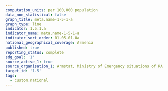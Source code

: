 ```yaml
---
computation_units: per 100,000 population
data_non_statistical: false
graph_title: meta.name-1-5-1-a
graph_type: line
indicator: 1.5.1.a
indicator_name: meta.name-1-5-1-a
indicator_sort_order: 01-05-01-0a
national_geographical_coverage: Armenia
published: true
reporting_status: complete
sdg_goal: '1'
source_active_1: true
source_organisation_1: Armstat, Ministry of Emergency situations of RA
target_id: '1.5'
tags:
  - custom.national
---
```

